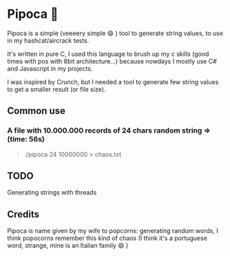 # Pipoca 🍿
Pipoca is a simple (veeeery simple 😄 ) tool to generate string values, to use in my hashcat/aircrack tests.

It's written in pure C, I used this language to brush up my c skills (good times with pos with 8bit architecture...) because nowdays I mostly use C# and Javascript in my projects.

I was inspired by Crunch, but I needed a tool to generate few string values to get a smaller result (or file size).


## Common use
### A file with 10.000.000 records of 24 chars random string => (time: 56s)
> ./pipoca 24 10000000 > chaos.txt


## TODO
Generating strings with threads


## Credits
Pipoca is name given by my wife to popcorns: generating random words, I think popocorns remember this kind of chaos
(I think it's a portuguese word, strange, mine is an Italian family 😄 )

